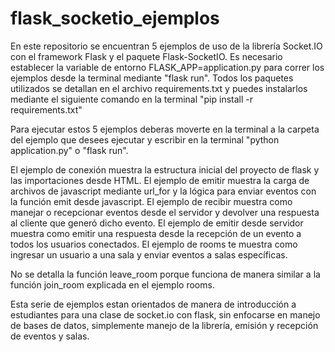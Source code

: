 # flask_socketio_ejemplos
En este repositorio se encuentran 5 ejemplos de uso de la librería Socket.IO con el framework Flask y el paquete Flask-SocketIO. Es necesario establecer la variable de entorno FLASK_APP=application.py para correr los ejemplos desde la terminal mediante "flask run". Todos los paquetes utilizados se detallan en el archivo requirements.txt y puedes instalarlos mediante el siguiente comando en la terminal "pip install -r requirements.txt"

Para ejecutar estos 5 ejemplos deberas moverte en la terminal a la carpeta del ejemplo que desees ejecutar y escribir en la terminal "python application.py" o "flask run".

El ejemplo de conexión muestra la estructura inicial del proyecto de flask y las importaciones desde HTML.
El ejemplo de emitir muestra la carga de archivos de javascript mediante url_for y la lógica para enviar eventos con la función emit desde javascript.
El ejemplo de recibir muestra como manejar o recepcionar eventos desde el servidor y devolver una respuesta al cliente que generó dicho evento.
El ejemplo de emitir desde servidor muestra como emitir una respuesta desde la recepción de un evento a todos los usuarios conectados.
El ejemplo de rooms te muestra como ingresar un usuario a una sala y enviar eventos a salas específicas.

No se detalla la función leave_room porque funciona de manera similar a la función join_room explicada en el ejemplo rooms.

Esta serie de ejemplos estan orientados de manera de introducción a estudiantes para una clase de socket.io con flask, sin enfocarse en manejo de bases de datos, simplemente manejo de la librería, emisión y recepción de eventos y salas.